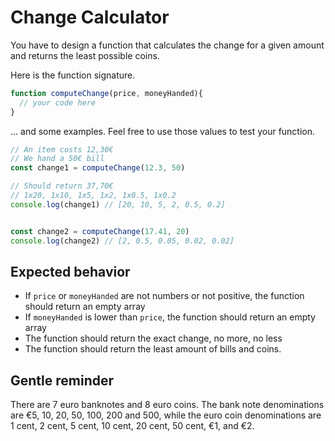 # Change Calculator

You have to design a function that calculates the change for a given amount and returns the least possible coins.

Here is the function signature.
```js
function computeChange(price, moneyHanded){
  // your code here
}
```


... and some examples. Feel free to use those values to test your function.
```js
// An item costs 12,30€ 
// We hand a 50€ bill
const change1 = computeChange(12.3, 50)

// Should return 37,70€
// 1x20, 1x10, 1x5, 1x2, 1x0.5, 1x0.2
console.log(change1) // [20, 10, 5, 2, 0.5, 0.2]


const change2 = computeChange(17.41, 20)
console.log(change2) // [2, 0.5, 0.05, 0.02, 0.02]
```

## Expected behavior

- If `price` or `moneyHanded` are not numbers or not positive, the function should return an empty array
- If `moneyHanded` is lower than `price`, the function should return an empty array
- The function should return the exact change, no more, no less
- The function should return the least amount of bills and coins.

## Gentle reminder 

There are 7 euro banknotes and 8 euro coins. The bank note denominations are €5, 10, 20, 50, 100, 200 and 500, while the euro coin denominations are 1 cent, 2 cent, 5 cent, 10 cent, 20 cent, 50 cent, €1, and €2.